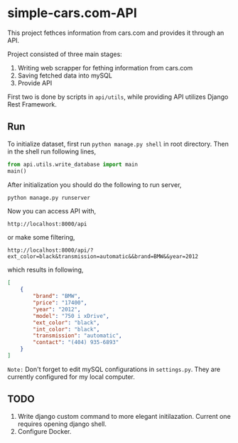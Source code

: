 # simple-cars.com-API
This project fethces information from cars.com and provides it through an API.

Project consisted of three main stages:
1. Writing web scrapper for fething information from cars.com
2. Saving fetched data into mySQL
3. Provide API

First two is done by scripts in `api/utils`, while providing API utilizes Django Rest Framework.

## Run
To initialize dataset,
first run `python manage.py shell` in root directory. Then in the shell run following lines,
```python
from api.utils.write_database import main
main()
```

After initialization you should do the following to run server,
```bash
python manage.py runserver
```
Now you can access API with,
```
http://localhost:8000/api
```
or make some filtering,
```
http://localhost:8000/api/?ext_color=black&transmission=automatic&&brand=BMW&&year=2012
```
which results in following,
```json
[
    {
        "brand": "BMW",
        "price": "17400",
        "year": "2012",
        "model": "750 i xDrive",
        "ext_color": "black",
        "int_color": "black",
        "transmission": "automatic",
        "contact": "(404) 935-6893"
    }
]
```

`Note:` Don't forget to edit mySQL configurations in `settings.py`. They are currently configured for my local computer.

## TODO
1. Write django custom command to more elegant initilazation. Current one requires opening django shell.
2. Configure Docker.
